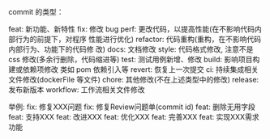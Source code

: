 commit  的类型：

feat:  新功能、新特性
fix: 修改 bug
perf: 更改代码，以提高性能(在不影响代码内部行为的前提下，对程序 性能进行优化)
refactor: 代码重构(重构，在不影响代码内部行为、功能下的代码修 改)
docs:  文档修改
style: 代码格式修改,  注意不是 css 修改(多余行删除，代码缩进等)
test: 测试用例新增、修改
build: 影响项目构建或依赖项修改  类如 pom 依赖引入等
revert:  恢复上一次提交
ci:  持续集成相关文件修改(dockerFile 等文件)
chore:  其他修改(不在上述类型中的修改)
release:  发布新版本
workflow:  工作流相关文件修改

举例:
fix: 修复XXX问题
fix: 修复Review问题单(commit id)
feat: 删除无用字段
feat: 支持XXX
feat: 改进XXX
feat: 优化XXX
feat: 完善XXX
feat: 实现XXX需求功能
